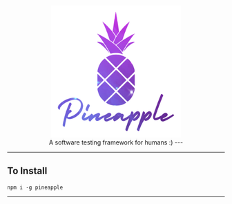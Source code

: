 


<p align="center">
<img width=300 alt="A picture of a pineapple with a galaxy behind it with the word 'pineapple' under it." src="./resources/pineapple.png" /><br/>
A software testing framework for humans :) 
---
</p>

---

## To Install

```
npm i -g pineapple
```

---